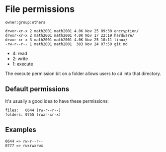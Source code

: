 # File permissions

    owner:group:others

    drwxr-xr-x 2 math2001 math2001 4.0K Nov 25 09:30 encryption/
    drwxr-xr-x 2 math2001 math2001 4.0K Nov 17 22:19 hardware/
    drwxr-xr-x 3 math2001 math2001 4.0K Nov 25 10:11 linux/
    -rw-r--r-- 1 math2001 math2001  383 Nov 24 07:50 git.md

- 4: read
- 2: write
- 1: execute

The execute permission bit on a folder allows users to cd into that directory.

## Default permissions

It's usually a good idea to have these permissions:

    files:   0644 (rw-r--r--)
    folders: 0755 (rwxr-xr-x)

## Examples

    0644 => rw-r--r--
    0777 => rwxrwxrwx

